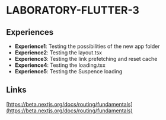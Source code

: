 # LABORATORY-FLUTTER-3

## Experiences

- **Experience1**: Testing the possibilities of the new app folder
- **Experience2**: Testing the layout.tsx
- **Experience3**: Testing the link prefetching and reset cache
- **Experience4**: Testing the loading.tsx
- **Experience5**: Testing the Suspence loading

## Links

[https://beta.nextjs.org/docs/routing/fundamentals](https://beta.nextjs.org/docs/routing/fundamentals)
